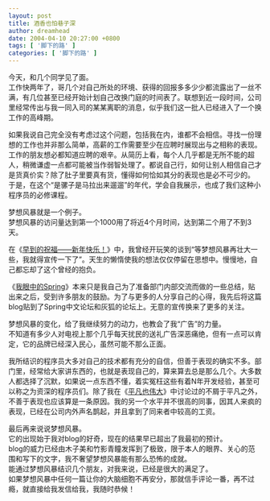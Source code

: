 ```yaml
---
layout: post
title: 酒香也怕巷子深
author: dreamhead
date: 2004-04-10 20:27:00 +0800
tags: [ '脚下的路' ]
categories: [ '脚下的路' ]
---
```


今天，和几个同学见了面。  
工作快两年了，哥几个对自己所处的环境、获得的回报多多少少都流露出了一丝不满，有几位甚至已经开始计划自己改换门庭的时间表了。联想到近一段时间，公司里经常传出与我一同入司的某某离职的消息，似乎我们这一批人已经进入了一个换工作的高峰期。

如果我说自己完全没有考虑过这个问题，包括我在内，谁都不会相信。寻找一份理想的工作也并非那么简单，高薪的工作需要至少在应聘时展现出与之相称的表现。  
工作的朋友想必都知道应聘的艰辛。从简历上看，每个人几乎都是无所不能的超人，稍微谦虚一点都可能被当作弱智处理了。都说自己行，如何让别人相信自己才是货真价实？除了肚子里要真有货，懂得如何恰如其分的表现也是必不可少的。  
于是，在这个“是骡子是马拉出来遛遛”的年代，学会自我展示，也成了我们这种小程序员的必修课程。

梦想风暴就是一个例子。  
梦想风暴的访问量达到第一个1000用了将近4个月时间，达到第二个用了不到3天。

在《[早到的祝福——新年快乐！](http://www.blogbus.com/blogbus/blog/diary.php?diaryid=64254)》中，我曾经开玩笑的谈到“等梦想风暴再壮大一些，我就得宣传一下了”。天生的懒惰使我的想法仅仅停留在思想中。慢慢地，自己都忘却了这个曾经的抱负。

《[我眼中的Spring](http://www.blogbus.com/blogbus/blog/diary.php?diaryid=125334)》本来只是我自己为了准备部门内部交流而做的一些总结，贴出来之后，受到许多朋友的鼓励。为了与更多的人分享自己的心得，我先后将这篇blog贴到了Spring中文论坛和灰狐的论坛上。无意的宣传换来了更多的关注。

梦想风暴的变化，给了我继续努力的动力，也教会了我“广告”的力量。  
不知道有多少人对电视上那个几乎每天扰民的送礼广告深恶痛绝，但有一点可以肯定，它的品牌已经深入民心，虽然可能不那么正面。

我所结识的程序员大多对自己的技术都有充分的自信，但善于表现的确实不多。部门里，经常给大家讲东西的，也就是表现自己的，算来算去总是那么几个。大多数人都选择了沉默，如果说一点东西不懂，着实冤枉这些有着N年开发经验，甚至可以称之为资深的程序员们。除了我在《[平凡也伟大](http://www.blogbus.com/blogbus/blog/diary.php?diaryid=110926)》中讨论过的不屑于平凡之外，不善于表现也应该算是一条原因。我的另一个水平并不很高的同事，因其人来疯的表现，已经在公司内外声名鹊起，并且拿到了同来者中较高的工资。

最后再来说说梦想风暴。  
它的出现始于我对blog的好奇，现在的结果早已超出了我最初的预计。  
blog的威力已经由木子美和竹影青瞳发挥到了极致，限于本人的眼界、关心的范围和写下的文字，我不奢望梦想风暴能有那么恐怖的成就。  
能通过梦想风暴结识几个朋友，对我来说，已经是很大的满足了。  
如果梦想风暴中任何一篇让你的大脑细胞不再安分，那就信手评论一番，再不过瘾，就直接给我发信给我，我随时恭候！


